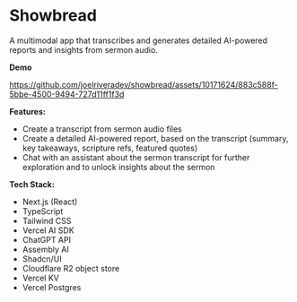 # Showbread

A multimodal app that transcribes and generates detailed AI-powered reports and insights from sermon audio.

**Demo**

https://github.com/joelriveradev/showbread/assets/10171624/883c588f-5bbe-4500-9494-727d11ff1f3d

**Features:**

- Create a transcript from sermon audio files
- Create a detailed AI-powered report, based on the transcript (summary, key takeaways, scripture refs, featured quotes)
- Chat with an assistant about the sermon transcript for further exploration and to unlock insights about the sermon

**Tech Stack:**

- Next.js (React)
- TypeScript
- Tailwind CSS
- Vercel AI SDK
- ChatGPT API
- Assembly AI
- Shadcn/UI
- Cloudflare R2 object store
- Vercel KV
- Vercel Postgres
